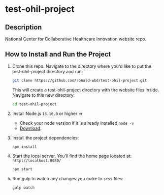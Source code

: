 # test-ohil-project
## Description
National Center for Collaborative Healthcare Innovation website repo.

## How to Install and Run the Project
1. Clone this repo. Navigate to the directory where you'd like to put the test-ohil-project directory and run:
    ```bash
    git clone https://github.com/ronald-wbd/test-ohil-project.git
    ```
    
    This will create a test-ohil-project directory with the website files inside. Navigate to this new directory:
    ```bash
    cd test-ohil-project
    ```

1. Install Node.js `16.16.0` or higher =>
    * Check your node version if it is already installed `node -v`
    * [Download](https://nodejs.org/en/).    

1. Install the project dependencies:
    ```bash
    npm install
    ```
    
1. Start the local server. You'll find the home page located at: `http://localhost:8080/`
    ```bash
    npm start
    ```

1. Run gulp to watch any changes you make to `scss` files:
    ```bash
    gulp watch
